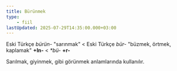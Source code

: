 ```yaml
---
title: Bürünmek
type:
    - fiil
lastUpdated: 2025-07-29T14:35:00.000+03:00
---
```

Eski Türkçe _bürün-_ "sarınmak" < Eski Türkçe _bür-_ "büzmek, örtmek, kaplamak" **+In-** < _\*bü-_ **+r-**

Sarılmak, giyinmek, gibi görünmek anlamlarında kullanılır.
